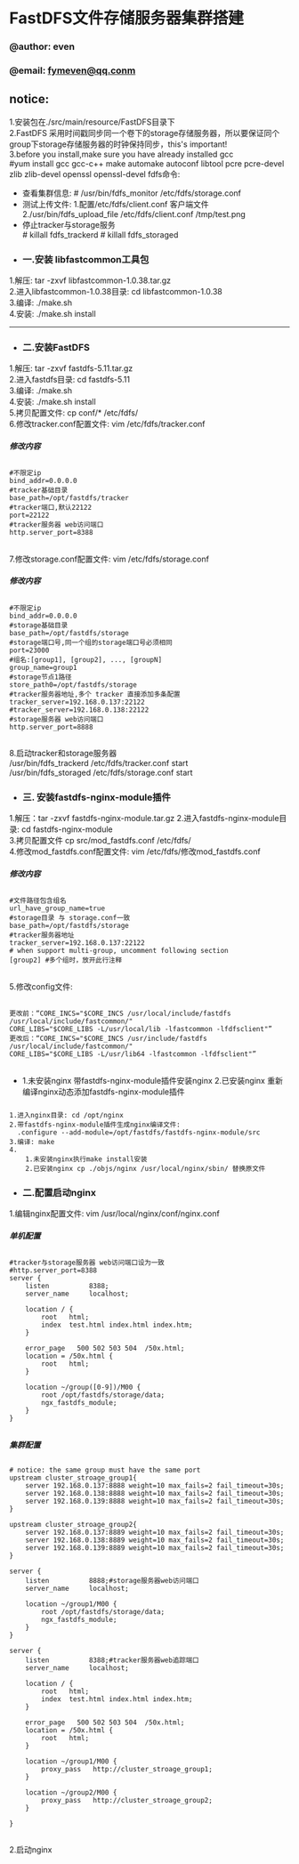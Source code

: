 # FastDFS文件存储服务器集群搭建
### @author: even   
### @email: fymeven@qq.conm  
## notice: 
1.安装包在./src/main/resource/FastDFS目录下  
2.FastDFS 采用时间戳同步同一个卷下的storage存储服务器，所以要保证同个group下storage存储服务器的时钟保持同步，this's important!    
3.before you install,make sure you have already installed gcc  
    #yum install gcc gcc-c++ make automake autoconf libtool pcre pcre-devel zlib zlib-devel openssl openssl-devel
fdfs命令:
-   查看集群信息:
        # /usr/bin/fdfs_monitor /etc/fdfs/storage.conf
-   测试上传文件:
    1.配置/etc/fdfs/client.conf 客户端文件  
    2./usr/bin/fdfs_upload_file /etc/fdfs/client.conf /tmp/test.png  
-   停止tracker与storage服务  
        # killall fdfs_trackerd 
        # killall fdfs_storaged 
 - ### 一.安装 libfastcommon工具包    
1.解压: tar -zxvf libfastcommon-1.0.38.tar.gz  
2.进入libfastcommon-1.0.38目录: cd libfastcommon-1.0.38  
3.编译: ./make.sh  
4.安装: ./make.sh install
***
- ### 二.安装FastDFS 
1.解压: tar -zxvf fastdfs-5.11.tar.gz  
2.进入fastdfs目录:  cd fastdfs-5.11  
3.编译: ./make.sh  
4.安装: ./make.sh install  
5.拷贝配置文件: cp conf/* /etc/fdfs/  
6.修改tracker.conf配置文件: vim /etc/fdfs/tracker.conf  
##### 修改内容
##
    #不限定ip
    bind_addr=0.0.0.0   
    #tracker基础目录
    base_path=/opt/fastdfs/tracker  
    #tracker端口,默认22122      
    port=22122   
    #tracker服务器 web访问端口
    http.server_port=8388
##    
7.修改storage.conf配置文件: vim /etc/fdfs/storage.conf
##### 修改内容
##  
    #不限定ip
    bind_addr=0.0.0.0
    #storage基础目录
    base_path=/opt/fastdfs/storage
    #storage端口号,同一个组的storage端口号必须相同
    port=23000
    #组名:[group1], [group2], ..., [groupN]
    group_name=group1  
    #storage节点1路径
    store_path0=/opt/fastdfs/storage
    #tracker服务器地址,多个 tracker 直接添加多条配置
    tracker_server=192.168.0.137:22122
    #tracker_server=192.168.0.138:22122
    #storage服务器 web访问端口 
    http.server_port=8888  
##
8.启动tracker和storage服务器  
    /usr/bin/fdfs_trackerd /etc/fdfs/tracker.conf start   
    /usr/bin/fdfs_storaged /etc/fdfs/storage.conf start 
- ### 三. 安装fastdfs-nginx-module插件
1.解压：tar -zxvf fastdfs-nginx-module.tar.gz
2.进入fastdfs-nginx-module目录:  cd fastdfs-nginx-module  
3.拷贝配置文件 cp src/mod_fastdfs.conf /etc/fdfs/  
4.修改mod_fastdfs.conf配置文件: vim /etc/fdfs/修改mod_fastdfs.conf
##### 修改内容
##  
    #文件路径包含组名
    url_have_group_name=true
    #storage目录 与 storage.conf一致
    base_path=/opt/fastdfs/storage
    #tracker服务器地址
    tracker_server=192.168.0.137:22122
    # when support multi-group, uncomment following section
    [group2] #多个组时，放开此行注释
## 
5.修改config文件:
##
    更改前：“CORE_INCS="$CORE_INCS /usr/local/include/fastdfs /usr/local/include/fastcommon/"
    CORE_LIBS="$CORE_LIBS -L/usr/local/lib -lfastcommon -lfdfsclient"”
    更改后：“CORE_INCS="$CORE_INCS /usr/include/fastdfs /usr/local/include/fastcommon/"
    CORE_LIBS="$CORE_LIBS -L/usr/lib64 -lfastcommon -lfdfsclient"”
##
- 1.未安装nginx
    带fastdfs-nginx-module插件安装nginx
  2.已安装nginx
    重新编译nginx动态添加fastdfs-nginx-module插件
#####
    1.进入nginx目录: cd /opt/nginx  
    2.带fastdfs-nginx-module插件生成nginx编译文件:  
      .configure --add-module=/opt/fastdfs/fastdfs-nginx-module/src  
    3.编译: make 
    4.
        1.未安装nginx执行make install安装
        2.已安装nginx cp ./objs/nginx /usr/local/nginx/sbin/ 替换原文件
- ### 二.配置启动nginx
1.编辑nginx配置文件: vim /usr/local/nginx/conf/nginx.conf  
##### 单机配置  
##
    #tracker与storage服务器 web访问端口设为一致  
    #http.server_port=8388
    server {
        listen          8388;
        server_name     localhost;
    
        location / {
            root   html;
            index  test.html index.html index.htm;
        }
    
        error_page   500 502 503 504  /50x.html;
        location = /50x.html {
            root   html;
        }
    
        location ~/group([0-9])/M00 {
            root /opt/fastdfs/storage/data;
            ngx_fastdfs_module;
        }
    }
##
##### 集群配置
##
    # notice: the same group must have the same port   
    upstream cluster_stroage_group1{
        server 192.168.0.137:8888 weight=10 max_fails=2 fail_timeout=30s;
        server 192.168.0.138:8888 weight=10 max_fails=2 fail_timeout=30s;
        server 192.168.0.139:8888 weight=10 max_fails=2 fail_timeout=30s;
    }
    
    upstream cluster_stroage_group2{
        server 192.168.0.137:8889 weight=10 max_fails=2 fail_timeout=30s;
        server 192.168.0.138:8889 weight=10 max_fails=2 fail_timeout=30s;
        server 192.168.0.139:8889 weight=10 max_fails=2 fail_timeout=30s;
    }
    
    server {
        listen          8888;#storage服务器web访问端口
        server_name     localhost;
        
        location ~/group1/M00 {
            root /opt/fastdfs/storage/data;
            ngx_fastdfs_module;
        }
    }
    
    server {
        listen          8388;#tracker服务器web追踪端口
        server_name     localhost;
    
        location / {
            root   html;
            index  test.html index.html index.htm;
        }
    
        error_page   500 502 503 504  /50x.html;
        location = /50x.html {
            root   html;
        }
    
        location ~/group1/M00 {
            proxy_pass   http://cluster_stroage_group1;
        }
        
        location ~/group2/M00 {
            proxy_pass   http://cluster_stroage_group2;
        }
    
    }
##
2.启动nginx
    
    
